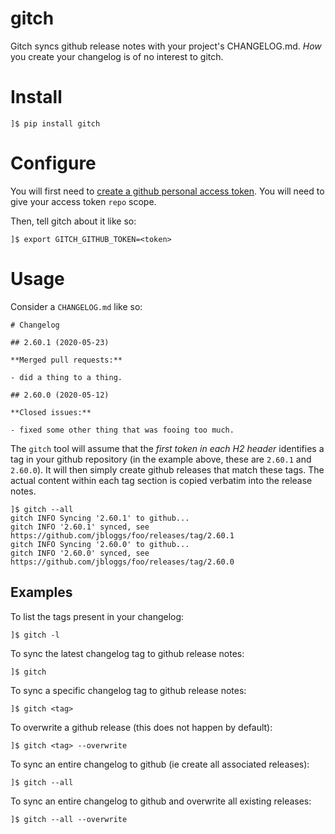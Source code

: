 # gitch

Gitch syncs github release notes with your project's CHANGELOG.md. _How_ you
create your changelog is of no interest to gitch.

# Install

```
]$ pip install gitch
```

# Configure

You will first need to [create a github personal access token](https://help.github.com/en/github/authenticating-to-github/creating-a-personal-access-token-for-the-command-line).
You will need to give your access token `repo` scope.

Then, tell gitch about it like so:

```
]$ export GITCH_GITHUB_TOKEN=<token>
```

# Usage

Consider a `CHANGELOG.md` like so:

```
# Changelog

## 2.60.1 (2020-05-23)

**Merged pull requests:**

- did a thing to a thing.

## 2.60.0 (2020-05-12)

**Closed issues:**

- fixed some other thing that was fooing too much.
```

The `gitch` tool will assume that the _first token in each H2 header_ identifies
a tag in your github repository (in the example above, these are `2.60.1` and
`2.60.0`). It will then simply create github releases that match these tags. The
actual content within each tag section is copied verbatim into the release notes.

```
]$ gitch --all
gitch INFO Syncing '2.60.1' to github...
gitch INFO '2.60.1' synced, see https://github.com/jbloggs/foo/releases/tag/2.60.1
gitch INFO Syncing '2.60.0' to github...
gitch INFO '2.60.0' synced, see https://github.com/jbloggs/foo/releases/tag/2.60.0
```

## Examples

To list the tags present in your changelog:

```
]$ gitch -l
```

To sync the latest changelog tag to github release notes:

```
]$ gitch
```

To sync a specific changelog tag to github release notes:

```
]$ gitch <tag>
```

To overwrite a github release (this does not happen by default):

```
]$ gitch <tag> --overwrite
```

To sync an entire changelog to github (ie create all associated releases):

```
]$ gitch --all
```

To sync an entire changelog to github and overwrite all existing releases:

```
]$ gitch --all --overwrite
```
